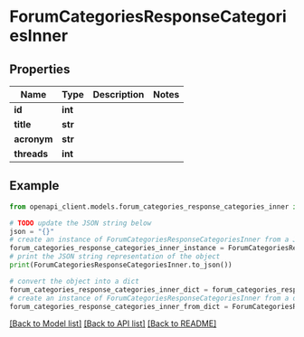 # ForumCategoriesResponseCategoriesInner


## Properties

Name | Type | Description | Notes
------------ | ------------- | ------------- | -------------
**id** | **int** |  | 
**title** | **str** |  | 
**acronym** | **str** |  | 
**threads** | **int** |  | 

## Example

```python
from openapi_client.models.forum_categories_response_categories_inner import ForumCategoriesResponseCategoriesInner

# TODO update the JSON string below
json = "{}"
# create an instance of ForumCategoriesResponseCategoriesInner from a JSON string
forum_categories_response_categories_inner_instance = ForumCategoriesResponseCategoriesInner.from_json(json)
# print the JSON string representation of the object
print(ForumCategoriesResponseCategoriesInner.to_json())

# convert the object into a dict
forum_categories_response_categories_inner_dict = forum_categories_response_categories_inner_instance.to_dict()
# create an instance of ForumCategoriesResponseCategoriesInner from a dict
forum_categories_response_categories_inner_from_dict = ForumCategoriesResponseCategoriesInner.from_dict(forum_categories_response_categories_inner_dict)
```
[[Back to Model list]](../README.md#documentation-for-models) [[Back to API list]](../README.md#documentation-for-api-endpoints) [[Back to README]](../README.md)



